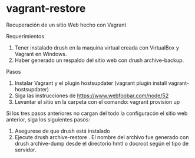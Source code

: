 # vagrant-restore
Recuperación de un sitio Web hecho con Vagrant

Requerimientos

1.  Tener instalado drush en la maquina virtual creada con VirtualBox  y Vagrant en Windows.
2.  Haber generado un respaldo del sitio web con drush archive-backup. 

Pasos
 
1. Instalar Vagrant y el plugin hostsupdater (vagrant plugin install vagrant-hostsupdater)
2. Siga las instrucciones de https://www.webfoobar.com/node/52
3. Levantar el sitio en la carpeta con el comando: vagrant provision up

Si los tres pasos anteriores no cargan del todo la configuracón el sitio web anterior, siga los siguientes pasos:

1. Asegurese de que drush está instalado 
2. Ejecute drush archive-restore <nombre del archivo backup generado con drush> .   El nombre del archivo fue generado con drush archive-dump desde el directorio hmtl o docroot según el tipo de servidor.
  
  
  
  
  
